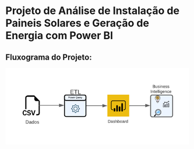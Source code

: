 # Projeto de Análise de Instalação de Paineis Solares e Geração de Energia com Power BI

## Fluxograma do Projeto:

<img src='./img/workflow/workflow.png' width=610>
